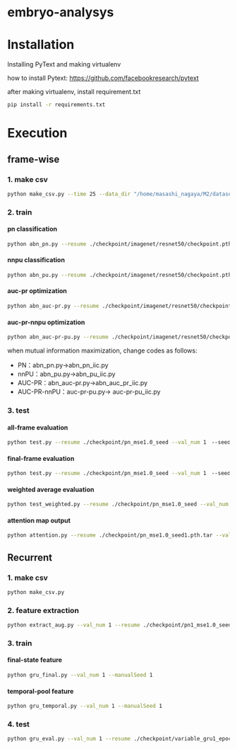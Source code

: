 # embryo-analysys



 
# Installation

Installing PyText and making virtualenv

how to install Pytext:
https://github.com/facebookresearch/pytext

after making virtualenv, install requirement.txt

```bash
pip install -r requirements.txt
```
 
# Execution

## frame-wise
### 1. make csv
```bash
python make_csv.py --time 25 --data_dir "/home/masashi_nagaya/M2/dataset_9_08/all/"
```

### 2. train

#### pn classification
```bash
python abn_pn.py --resume ./checkpoint/imagenet/resnet50/checkpoint.pth.tar --val_num 1 --manualSeed 1 –a resnet50 
```

#### nnpu classification
```bash
python abn_pu.py --resume ./checkpoint/imagenet/resnet50/checkpoint.pth.tar --val_num 1 --manualSeed 1 –a resnet50
```

#### auc-pr optimization
```bash
python abn_auc-pr.py --resume ./checkpoint/imagenet/resnet50/checkpoint.pth.tar --val_num 1 --manualSeed 1 –a resnet50
```

#### auc-pr-nnpu optimization
```bash
python abn_auc-pr-pu.py --resume ./checkpoint/imagenet/resnet50/checkpoint.pth.tar --val_num 1 --manualSeed 1 –a resnet50
```

when mutual information maximization, change codes as follows: 
 - PN：abn_pn.py→abn_pn_iic.py
 - nnPU：abn_pu.py→abn_pu_iic.py
 - AUC-PR：abn_auc-pr.py→abn_auc_pr_iic.py
 - AUC-PR-nnPU：auc-pr-pu.py→ auc-pr-pu_iic.py

### 3. test
#### all-frame evaluation
```bash
python test.py --resume ./checkpoint/pn_mse1.0_seed --val_num 1　--seed_number 5 --mode pn --eval all
```
#### final-frame evaluation
```bash
python test.py --resume ./checkpoint/pn_mse1.0_seed --val_num 1　--seed_number 5 --mode pn --eval last
```
#### weighted average evaluation
```bash
python test_weighted.py --resume ./checkpoint/pn_mse1.0_seed --val_num 1 --seed_number 5 --mode pn
```
#### attention map output
```bash
python attention.py --resume ./checkpoint/pn_mse1.0_seed1.pth.tar --val_num 1 --test_mode pn
```

## Recurrent

### 1. make csv
```bash
python make_csv.py
```
### 2. feature extraction
```bash
python extract_aug.py --val_num 1 --resume ./checkpoint/pn1_mse1.0_seed1.pth.tar 
```
### 3. train
#### final-state feature
```bash
python gru_final.py --val_num 1 --manualSeed 1
```
#### temporal-pool feature
```bash
python gru_temporal.py --val_num 1 --manualSeed 1
```
### 4. test
```bash
python gru_eval.py --val_num 1 --resume ./checkpoint/variable_gru1_epoch10_beta1.5_seed --arch final 
```



